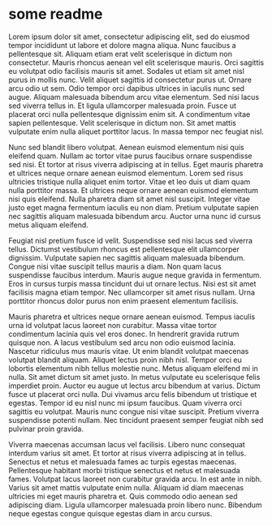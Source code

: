 #  some readme

Lorem ipsum dolor sit amet, consectetur adipiscing elit, sed do eiusmod tempor incididunt ut labore et dolore magna aliqua. Nunc faucibus a pellentesque sit. Aliquam etiam erat velit scelerisque in dictum non consectetur. Mauris rhoncus aenean vel elit scelerisque mauris. Orci sagittis eu volutpat odio facilisis mauris sit amet. Sodales ut etiam sit amet nisl purus in mollis nunc. Velit aliquet sagittis id consectetur purus ut. Ornare arcu odio ut sem. Odio tempor orci dapibus ultrices in iaculis nunc sed augue. Aliquam malesuada bibendum arcu vitae elementum. Sed nisi lacus sed viverra tellus in. Et ligula ullamcorper malesuada proin. Fusce ut placerat orci nulla pellentesque dignissim enim sit. A condimentum vitae sapien pellentesque. Velit scelerisque in dictum non. Sit amet mattis vulputate enim nulla aliquet porttitor lacus. In massa tempor nec feugiat nisl.

Nunc sed blandit libero volutpat. Aenean euismod elementum nisi quis eleifend quam. Nullam ac tortor vitae purus faucibus ornare suspendisse sed nisi. Et tortor at risus viverra adipiscing at in tellus. Eget mauris pharetra et ultrices neque ornare aenean euismod elementum. Lorem sed risus ultricies tristique nulla aliquet enim tortor. Vitae et leo duis ut diam quam nulla porttitor massa. Et ultrices neque ornare aenean euismod elementum nisi quis eleifend. Nulla pharetra diam sit amet nisl suscipit. Integer vitae justo eget magna fermentum iaculis eu non diam. Pretium vulputate sapien nec sagittis aliquam malesuada bibendum arcu. Auctor urna nunc id cursus metus aliquam eleifend.

Feugiat nisl pretium fusce id velit. Suspendisse sed nisi lacus sed viverra tellus. Dictumst vestibulum rhoncus est pellentesque elit ullamcorper dignissim. Vulputate sapien nec sagittis aliquam malesuada bibendum. Congue nisi vitae suscipit tellus mauris a diam. Non quam lacus suspendisse faucibus interdum. Mauris augue neque gravida in fermentum. Eros in cursus turpis massa tincidunt dui ut ornare lectus. Nisi est sit amet facilisis magna etiam tempor. Nec ullamcorper sit amet risus nullam. Urna porttitor rhoncus dolor purus non enim praesent elementum facilisis.

Mauris pharetra et ultrices neque ornare aenean euismod. Tempus iaculis urna id volutpat lacus laoreet non curabitur. Massa vitae tortor condimentum lacinia quis vel eros donec. In hendrerit gravida rutrum quisque non. A lacus vestibulum sed arcu non odio euismod lacinia. Nascetur ridiculus mus mauris vitae. Ut enim blandit volutpat maecenas volutpat blandit aliquam. Aliquet lectus proin nibh nisl. Tempor orci eu lobortis elementum nibh tellus molestie nunc. Metus aliquam eleifend mi in nulla. Sit amet dictum sit amet justo. In metus vulputate eu scelerisque felis imperdiet proin. Auctor eu augue ut lectus arcu bibendum at varius. Dictum fusce ut placerat orci nulla. Dui vivamus arcu felis bibendum ut tristique et egestas. Tempor id eu nisl nunc mi ipsum faucibus. Quam viverra orci sagittis eu volutpat. Mauris nunc congue nisi vitae suscipit. Pretium viverra suspendisse potenti nullam. Nec tincidunt praesent semper feugiat nibh sed pulvinar proin gravida.

Viverra maecenas accumsan lacus vel facilisis. Libero nunc consequat interdum varius sit amet. Et tortor at risus viverra adipiscing at in tellus. Senectus et netus et malesuada fames ac turpis egestas maecenas. Pellentesque habitant morbi tristique senectus et netus et malesuada fames. Volutpat lacus laoreet non curabitur gravida arcu. In est ante in nibh. Varius sit amet mattis vulputate enim nulla. Aliquam id diam maecenas ultricies mi eget mauris pharetra et. Quis commodo odio aenean sed adipiscing diam. Ligula ullamcorper malesuada proin libero nunc. Bibendum neque egestas congue quisque egestas diam in arcu cursus.